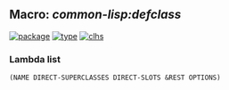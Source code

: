 ## Macro: ***common-lisp:defclass***
[![package](https://img.shields.io/badge/Package-COMMON--LISP-5f9ea0.svg?style=social&colorA=999999)](../) [![type](https://img.shields.io/badge/Type-Macro-5f9ea0.svg?style=social&colorA=999999)](../#macro) [![clhs](https://img.shields.io/badge/CLHS-DEFCLASS-5f9ea0.svg?style=social&colorA=999999)](http://www.lispworks.com/documentation/HyperSpec/Body/m_defcla.htm) 
### Lambda list
```
(NAME DIRECT-SUPERCLASSES DIRECT-SLOTS &REST OPTIONS)
```
